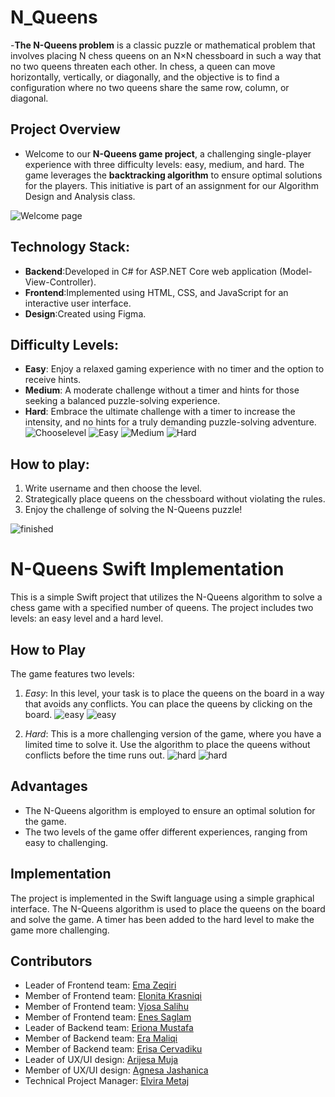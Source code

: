 # N_Queens
-**The N-Queens problem** is a classic puzzle or mathematical problem that involves placing N chess queens on an N×N chessboard in such a way that no two queens threaten each other. In chess, a queen can move horizontally, vertically, or diagonally, and the objective is to find a configuration where no two queens share the same row, column, or diagonal.

## Project Overview
- Welcome to our **N-Queens game project**, a challenging single-player experience with three difficulty levels: easy, medium, and hard. The game leverages the **backtracking algorithm** to ensure optimal solutions for the players. This initiative is part of an assignment for our Algorithm Design and Analysis class.

![Welcome page](https://github.com/elvirametaj/N_Queens/assets/118827510/deb2c29b-3f11-4862-9672-ac7f79a0805a|width=30)

## Technology Stack:
- **Backend**:Developed in C# for ASP.NET Core web application (Model-View-Controller).
- **Frontend**:Implemented using HTML, CSS, and JavaScript for an interactive user interface.
- **Design**:Created using Figma.

## Difficulty Levels:

- **Easy**: Enjoy a relaxed gaming experience with no timer and the option to receive hints.
- **Medium**: A moderate challenge without a timer and hints for those seeking a balanced puzzle-solving experience.
- **Hard**: Embrace the ultimate challenge with a timer to increase the intensity, and no hints for a truly demanding puzzle-solving adventure.
![Chooselevel](https://github.com/elvirametaj/N_Queens/assets/118827510/df8c0972-675b-4ca1-9c0a-f1177b1e0c3b|width=30)
![Easy](https://github.com/elvirametaj/N_Queens/assets/118827510/4a7966b7-3e4b-4b2b-9f39-ce678fb9600e|width=30)
![Medium](https://github.com/elvirametaj/N_Queens/assets/118827510/c75fb11f-3f03-4a50-bbf0-d884c0e0d9ed|width=30)
![Hard](https://github.com/elvirametaj/N_Queens/assets/118827510/5b748a1e-f4e1-441c-9f0f-3b94e6593e19)



## How to play:

1. Write username and then choose the level.
2. Strategically place queens on the chessboard without violating the rules.
3. Enjoy the challenge of solving the N-Queens puzzle!

![finished](https://github.com/elvirametaj/N_Queens/assets/118827510/3bc01fef-858f-432d-b935-6b48cdca1fd6|width=30)


# N-Queens Swift Implementation

This is a simple Swift project that utilizes the N-Queens algorithm to solve a chess game with a specified number of queens. The project includes two levels: an easy level and a hard level.

## How to Play

The game features two levels:

1. *Easy*: In this level, your task is to place the queens on the board in a way that avoids any conflicts. You can place the queens by clicking on the board.
![easy](https://github.com/elvirametaj/N_Queens/assets/118827510/79d0f13a-48e1-4de7-b146-47b737ad8c12|width=30)
![easy](https://github.com/elvirametaj/N_Queens/assets/118827510/6840f5ff-2f8a-411a-8d64-6317a3006aa9|width=30)

2. *Hard*: This is a more challenging version of the game, where you have a limited time to solve it. Use the algorithm to place the queens without conflicts before the time runs out.
![hard](https://github.com/elvirametaj/N_Queens/assets/118827510/21cc0710-8cfd-4e18-957a-8fa8887215b2|width=30)
![hard](https://github.com/elvirametaj/N_Queens/assets/118827510/35e031b4-37a4-4403-825c-98ed90dfe7b3|width=30)

## Advantages

- The N-Queens algorithm is employed to ensure an optimal solution for the game.
- The two levels of the game offer different experiences, ranging from easy to challenging.

## Implementation

The project is implemented in the Swift language using a simple graphical interface. The N-Queens algorithm is used to place the queens on the board and solve the game. A timer has been added to the hard level to make the game more challenging.



## Contributors

- Leader of Frontend team: [Ema Zeqiri](https://github.com/emazech)
- Member of Frontend team: [Elonita Krasniqi](https://github.com/ElonitaKrasniqi1)
- Member of Frontend team: [Vjosa Salihu](https://github.com/Vsalihu1)
- Member of Frontend team: [Enes Saglam](https://github.com/SAGLAMENES)
- Leader of Backend team: [Eriona Mustafa](https://github.com/ErionaM)
- Member of Backend team: [Era Maliqi](https://github.com/eramaliqi)
- Member of Backend team: [Erisa Cervadiku](https://github.com/erisa3002)
- Leader of UX/UI design: [Arijesa Muja](https://github.com/ArijesaMuja)
- Member of UX/UI design: [Agnesa Jashanica](https://github.com/agnesajashanicaa)
- Technical Project Manager: [Elvira Metaj](https://github.com/elvirametaj)
